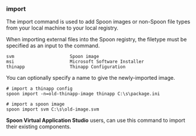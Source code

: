 ### import

The import command is used to add Spoon images or non-Spoon file types from your local machine to your local registry.

When importing external files into the Spoon registry, the filetype must be specified as an input to the command. 

	svm						Spoon image
	msi						Microsoft Software Installer
	thinapp					Thinapp Configuration

You can optionally specify a name to give the newly-imported image. 

	# import a thinapp config
	spoon import -n=old-thinapp-image thinapp C:\s\package.ini

	# import a spoon image
	spoon import svm C:\s\old-image.svm

**Spoon Virtual Application Studio** users, can use this command to import their existing components. 